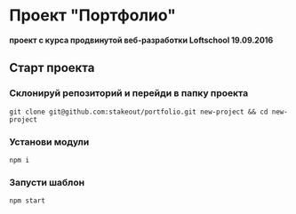 # Проект "Портфолио"
**проект с курса продвинутой веб-разработки Loftschool 19.09.2016**


## Старт проекта

### Склонируй репозиторий и перейди в папку проекта
```
git clone git@github.com:stakeout/portfolio.git new-project && cd new-project
```

### Установи модули
```
npm i
```

### Запусти шаблон
```
npm start
```
